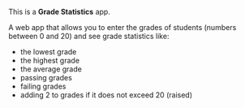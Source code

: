 This is a **Grade Statistics** app.

A web app that allows you to enter the grades of students (numbers between 0 and 20) and see grade statistics like:

- the lowest grade
- the highest grade
- the average grade
- passing grades
- failing grades
- adding 2 to grades if it does not exceed 20 (raised)
